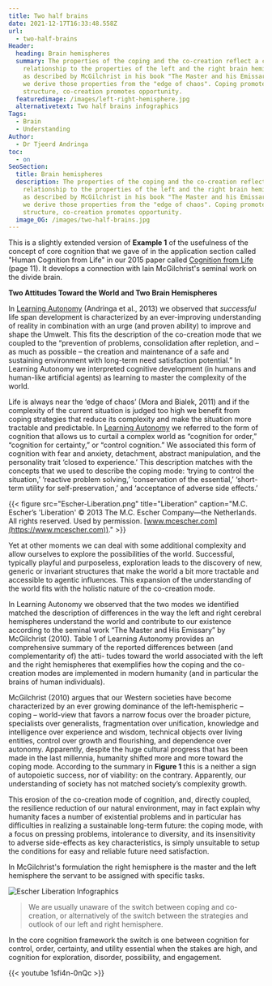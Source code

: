 ```yaml
---
title: Two half brains
date: 2021-12-17T16:33:48.558Z
url:
  - two-half-brains
Header:
  heading: Brain hemispheres
  summary: The properties of the coping and the co-creation reflect a close
    relationship to the properties of the left and the right brain hemispheres
    as described by McGilchrist in his book "The Master and his Emissary". Here
    we derive those properties from the "edge of chaos". Coping promotes
    structure, co-creation promotes opportunity.
  featuredimage: /images/left-right-hemisphere.jpg
  alternativetext: Two half brains infographics
Tags:
  - Brain
  - Understanding
Author:
  - Dr Tjeerd Andringa
toc:
  - on
SeoSection:
  title: Brain hemispheres
  description: The properties of the coping and the co-creation reflect a close
    relationship to the properties of the left and the right brain hemispheres
    as described by McGilchrist in his book "The Master and his Emissary". Here
    we derive those properties from the "edge of chaos". Coping promotes
    structure, co-creation promotes opportunity.
  image_OG: /images/two-half-brains.jpg
---
```

This is a slightly extended version of **Example 1** of the usefulness of the concept of core cognition that we gave of in the application section called "Human Cognition from Life" in our 2015 paper called [Cognition from Life](/pdf/Cognition-from-life-Andringa_2015.pdf) (page 11). It develops a connection with Iain McGilchrist's seminal work on the divide brain.  

**Two Attitudes Toward the World and Two Brain Hemispheres**

In [Learning Autonomy](/pdf/Learning-Autonomy-Andringa_2013.pdf) (Andringa et al., 2013) we observed that *successful* life span development is characterized by an ever-improving understanding of reality in combination with an urge (and proven ability) to improve and shape the Umwelt. This fits the description of the co-creation mode that we coupled to the “prevention of problems, consolidation after repletion, and – as much as possible – the creation and maintenance of a safe and sustaining environment with long-term need satisfaction potential.” In Learning Autonomy we interpreted cognitive development (in humans and human-like artificial agents) as learning to master the complexity of the world.

Life is always near the ‘edge of chaos’ (Mora and Bialek, 2011) and if the complexity of the current situation is judged too high we benefit from coping strategies that reduce its complexity and make the situation more tractable and predictable. In [Learning Autonomy](/pdf/Learning-Autonomy-Andringa_2013.pdf) we referred to the form of cognition that allows us to curtail a complex world as “cognition for order,” “cognition for certainty,” or “control cognition.” We associated this form of cognition with fear and anxiety, detachment, abstract manipulation, and the personality trait ‘closed to experience.’ This description matches with the concepts that we used to describe the coping mode: ‘trying to control the situation,’ ‘reactive problem solving,’ ‘conservation of the essential,’ ‘short-term utility for self-preservation,’ and ‘acceptance of adverse side effects.’

{{< figure src="Escher-Liberation.png" title="Liberation" caption="M.C. Escher’s 'Liberation' © 2013 The M.C. Escher Company—the Netherlands. All rights reserved. Used by permission. [www.mcescher.com](https://www.mcescher.com))." >}}

Yet at other moments we can deal with some additional complexity and allow ourselves to explore the possibilities of the world. Successful, typically playful and purposeless, exploration leads to the discovery of new, generic or invariant structures that make the world a bit more tractable and accessible to agentic influences. This expansion of the understanding of the world fits with the holistic nature of the co-creation mode.

In Learning Autonomy we observed that the two modes we identified matched the description of differences in the way the left and right cerebral hemispheres understand the world and contribute to our existence according to the seminal work “The Master and His Emissary” by McGilchrist (2010). Table 1 of Learning Autonomy provides an comprehensive summary of the reported differences between (and complementarity of) the atti- tudes toward the world associated with the left and the right hemispheres that exemplifies how the coping and the co-creation modes are implemented in modern humanity (and in particular the brains of human individuals).

McGilchrist (2010) argues that our Western societies have become characterized by an ever growing dominance of the left-hemispheric – coping – world-view that favors a narrow focus over the broader picture, specialists over generalists, fragmentation over unification, knowledge and intelligence over experience and wisdom, technical objects over living entities, control over growth and flourishing, and dependence over autonomy. Apparently, despite the huge cultural progress that has been made in the last millennia, humanity shifted more and more toward the coping mode. According to the summary in **Figure 1** this is a neither a sign of autopoietic success, nor of viability: on the contrary. Apparently, our understanding of society has not matched society’s complexity growth.

This erosion of the co-creation mode of cognition, and, directly coupled, the resilience reduction of our natural environment, may in fact explain why humanity faces a number of existential problems and in particular has difficulties in realizing a sustainable long-term future: the coping mode, with a focus on pressing problems, intolerance to diversity, and its insensitivity to adverse side-effects as key characteristics, is simply unsuitable to setup the conditions for easy and reliable future need satisfaction.

In McGilchrist's formulation the right hemisphere is the master and the left hemisphere the servant to be assigned with specific tasks.

![Escher Liberation Infographics](/images/escher-liberation.jpg "Escher Liberation Infographics")

> We are usually unaware of the switch between coping and co-creation, or alternatively of the switch between the strategies and outlook of our left and right hemisphere.

In the core cognition framework the switch is one between cognition for control, order, certainty, and utility essential when the stakes are high, and cognition for exploration, disorder, possibility, and engagement.

{{< youtube 1sfi4n-0nQc >}}